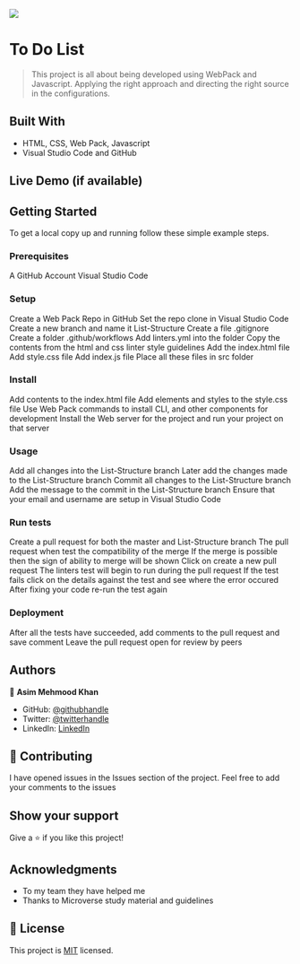 ![](https://img.shields.io/badge/Microverse-blueviolet)

# To Do List

> This project is all about being developed using WebPack and Javascript. Applying the right approach and directing the right source in the configurations.


## Built With

- HTML, CSS, Web Pack, Javascript
- Visual Studio Code and GitHub

## Live Demo (if available)


## Getting Started

To get a local copy up and running follow these simple example steps.

### Prerequisites

A GitHub Account
Visual Studio Code


### Setup
Create a Web Pack Repo in GitHub
Set the repo clone in Visual Studio Code
Create a new branch and name it List-Structure
Create a file .gitignore
Create a folder .github/workflows
Add linters.yml into the folder
Copy the contents from the html and css linter style guidelines
Add the index.html file 
Add style.css file 
Add index.js file
Place all these files in src folder

### Install
Add contents to the index.html file 
Add elements and styles to the style.css file 
Use Web Pack commands to install CLI, and other components for development
Install the Web server for the project and run your project on that server

### Usage
Add all changes into the List-Structure branch
Later add the changes made to the List-Structure branch 
Commit all changes to the List-Structure branch
Add the message to the commit in the List-Structure branch 
Ensure that your email and username are setup in Visual Studio Code 

### Run tests
Create a pull request for both the master and List-Structure branch
The pull request when test the compatibility of the merge
If the merge is possible then the sign of ability to merge will be shown 
Click on create a new pull request
The linters test will begin to run during the pull request 
If the test fails click on the details against the test and see where the error occured
After fixing your code re-run the test again

### Deployment
After all the tests have succeeded, add comments to the pull request and save comment 
Leave the pull request open for review by peers


## Authors

👤 **Asim Mehmood Khan**

- GitHub: [@githubhandle](https://github.com/AsimKhan2019/)
- Twitter: [@twitterhandle](https://twitter.com/vtechbiz)
- LinkedIn: [LinkedIn](https://www.linkedin.com/in/asim-khan-9bbb4211/)

## 🤝 Contributing

I have opened issues in the Issues section of the project. Feel free to add your comments to the issues

## Show your support

Give a ⭐️ if you like this project!

## Acknowledgments

- To my team they have helped me
- Thanks to Microverse study material and guidelines

## 📝 License

This project is [MIT](./MIT.md) licensed.
